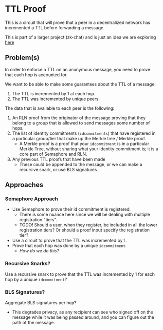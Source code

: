 # TTL Proof

This is a circuit that will prove that a peer in a decentralized network has incremented a TTL before forwarding a message.

This is part of a larger project (zk-chat) and is just an idea we are exploring [here](https://hackmd.io/dX1qoy6cTtSXJ7TdB8muIw#TTL)

## Problem(s)

In order to enforce a TTL on an anonymous message, you need to prove that each hop is accounted for.

We want to be able to make some guarantees about the TTL of a message:

1. The TTL is incremented by 1 at each hop.
2. The TTL was incremented by unique peers.

The data that is available to each peer is the following:

1. An RLN proof from the originator of the message proving that they belong to a group that is allowed to send messages some number of hops.
2. The list of identity commitments (`idcommitments`) that have registered in a particular group/tier that make up the Merkle tree / Merkle proof.
   * A Merkle proof is a proof that your `idcommitment` is in a particular Merkle Tree, without sharing what your identity commitment is; it is a core part of Semaphore and RLN.
3. Any previous TTL proofs that have been made
   * These could be appended to the message, or we can make a recursive snark, or use BLS signatures

## Approaches

### Semaphore Approach

* Use Semaphore to prove their id commitment is registered.
    * There is some nuance here since we will be dealing with multiple registration "tiers".
    * TODO! Should a user, when they register, be included in all the lower registration tiers? Or should a proof input specify the registration tier?
* Use a circuit to prove that the TTL was incremented by 1.
* Prove that each hop was done by a unique `idcommitment`.
  * *How do we do this?*

### Recursive Snarks?

Use a recursive snark to prove that the TTL was incremented by 1 for each hop by a unique `idcommitment`?

### BLS Signatures?

Aggregate BLS signatures per hop?
* This degrades privacy, as any recipient can see who signed off on the message while it was being passed around, and you can figure out the path of the message.